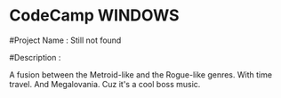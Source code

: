 # CodeCamp WINDOWS


#Project Name : Still not found

#Description :

A fusion between the Metroid-like and the Rogue-like genres. With time travel. And Megalovania. Cuz it's a cool boss music.